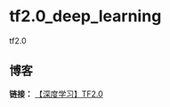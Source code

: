 # tf2.0_deep_learning
tf2.0

## 博客
**链接：** [【深度学习】TF2.0](https://blog.csdn.net/qq_41709378/article/details/121591458)

